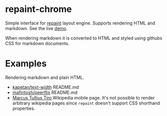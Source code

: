# repaint-chrome

Simple interface for [repaint](https://github.com/kapetan/repaint) layout engine. Supports rendering HTML and markdown. See the live [demo][rc].

When rendering markdown it is converted to HTML and styled using githubs CSS for markdown documents.

# Examples

Rendering markdown and plain HTML.

- [kapetan/text-width][tw] README.md
- [mafintosh/peerflix][pf] README.md
- [Marcus Tullius Tiro][wiki] Wikipedia mobile page. It's not possible to render arbitrary wikipedia pages since `repaint` doesn't support CSS shorthand properties.

[rc]: http://kapetan.github.io/repaint-chrome
[tw]: http://kapetan.github.io/repaint-chrome/examples/text-width.html
[pf]: http://kapetan.github.io/repaint-chrome/examples/peerflix.html
[wiki]: http://kapetan.github.io/repaint-chrome/examples/wiki.html
